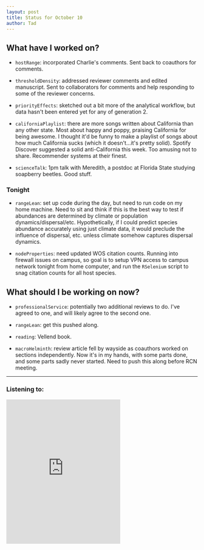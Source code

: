 ```yaml
---
layout: post
title: Status for October 10
author: Tad
---
```


## What have I worked on?

* `hostRange`: incorporated Charlie's comments. Sent back to coauthors for comments.

* `thresholdDensity`: addressed reviewer comments and edited manuscript. Sent to collaborators for comments and help responding to some of the reviewer concerns.

* `priorityEffects`: sketched out a bit more of the analytical workflow, but data hasn't been entered yet for any of generation 2.

* `californiaPlaylist`: there are more songs written about California than any other state. Most about happy and poppy, praising California for being awesome. I thought it'd be funny to make a playlist of songs about how much California sucks (which it doesn't...it's pretty solid). Spotify Discover suggested a solid anti-California this week. Too amusing not to share. Recommender systems at their finest.

* `scienceTalk`: 1pm talk with Meredith, a postdoc at Florida State studying soapberry beetles. Good stuff.



### Tonight

* `rangeLean`: set up code during the day, but need to run code on my home machine. Need to sit and think if this is the best way to test if abundances are determined by climate or population dynamics/dispersal/etc. Hypothetically, if I could predict species abundance accurately using just climate data, it would preclude the influence of dispersal, etc. unless climate somehow captures dispersal dynamics.


* `nodeProperties`: need updated WOS citation counts. Running into firewall issues on campus, so goal is to setup VPN access to campus network tonight from home computer, and run the `RSelenium` script to snag citation counts for all host species.



## What should I be working on now?

* `professionalService`: potentially two additional reviews to do. I've agreed to one, and will likely agree to the second one.

* `rangeLean`: get this pushed along.

* `reading`: Vellend book.

* `macroHelminth`: review article fell by wayside as coauthors worked on sections independently. Now it's in my hands, with some parts done, and some parts sadly never started. Need to push this along before RCN meeting.



---

### Listening to:

 <iframe src="https://embed.spotify.com/?uri=spotify%3Atrack%3A7bcnsbjVasziEJpYlFdXia" width="300" height="380" frameborder="0" allowtransparency="true"></iframe>
 <i class='fa fa-code' style='color:pink'></i>
